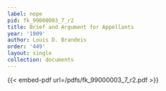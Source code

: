 ```yaml
---
label: nope
pid: fk_99000003_7_r2
title: Brief and Argument for Appellants
year: '1909'
author: Louis D. Brandeis
order: '449'
layout: single
collection: documents
---
```



{{< embed-pdf url=/pdfs/fk_99000003_7_r2.pdf >}}